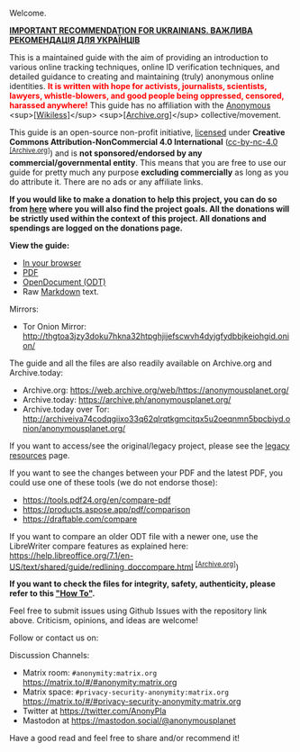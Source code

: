 Welcome.

**[IMPORTANT RECOMMENDATION FOR UKRAINIANS. ВАЖЛИВА РЕКОМЕНДАЦІЯ ДЛЯ УКРАЇНЦІВ](briar.html)**

This is a maintained guide with the aim of providing an introduction to various online tracking techniques, online ID verification techniques, and detailed guidance to creating and maintaining (truly) anonymous online identities. <span style="color: red">**It is written with hope for activists, journalists, scientists, lawyers, whistle-blowers, and good people being oppressed, censored, harassed anywhere!**</span> This guide has no affiliation with the [Anonymous](https://en.wikipedia.org/wiki/Anonymous_(hacker_group)) <sup>[[Wikiless]](https://wikiless.org/wiki/Anonymous_(hacker_group))</sup> <sup>[[Archive.org]](https://web.archive.org/web/https://en.wikipedia.org/wiki/Anonymous_(hacker_group))</sup> collective/movement.

This guide is an open-source non-profit initiative, [licensed](LICENSE.html) under **Creative Commons Attribution-NonCommercial 4.0 International** ([cc-by-nc-4.0](https://creativecommons.org/licenses/by-nc/4.0/) <sup>[[Archive.org]](https://web.archive.org/web/https://creativecommons.org/licenses/by-nc/4.0/)</sup>) and is **not sponsored/endorsed by any commercial/governmental entity**. This means that you are free to use our guide for pretty much any purpose **excluding commercially** as long as you do attribute it. There are no ads or any affiliate links.

**If you would like to make a donation to help this project, you can do so from [here](donations.html) where you will also find the project goals. All the donations will be strictly used within the context of this project. All donations and spendings are logged on the donations page.**

**View the guide:**
- [In your browser](guide.html)
- [PDF](export/guide.pdf)
- [OpenDocument (ODT)](export/guide.odt)
- Raw [Markdown](https://github.com/Anon-Planet/thgtoa/raw/master/guide.md) text.

Mirrors:
- Tor Onion Mirror: <http://thgtoa3jzy3doku7hkna32htpghjijefscwvh4dyjgfydbbjkeiohgid.onion/>

The guide and all the files are also readily available on Archive.org and Archive.today:

- Archive.org: <https://web.archive.org/web/https://anonymousplanet.org/>
- Archive.today: <https://archive.ph/anonymousplanet.org/>
- Archive.today over Tor: <http://archiveiya74codqgiixo33q62qlrqtkgmcitqx5u2oeqnmn5bpcbiyd.onion/anonymousplanet.org/>

If you want to access/see the original/legacy project, please see the [legacy resources](legacy.html) page.

If you want to see the changes between your PDF and the latest PDF, you could use one of these tools (we do not endorse those):

- <https://tools.pdf24.org/en/compare-pdf>
- <https://products.aspose.app/pdf/comparison>
- <https://draftable.com/compare>

If you want to compare an older ODT file with a newer one, use the LibreWriter compare features as explained here: <https://help.libreoffice.org/7.1/en-US/text/shared/guide/redlining_doccompare.html> <sup>[[Archive.org]](https://web.archive.org/wen/https://help.libreoffice.org/7.1/en-US/text/shared/guide/redlining_doccompare.html)</sup>)

**If you want to check the files for integrity, safety, authenticity, please refer to this ["How To"](verify.html).**

Feel free to submit issues using Github Issues with the repository link above. Criticism, opinions, and ideas are welcome!

Follow or contact us on:

Discussion Channels:
- Matrix room: `#anonymity:matrix.org` <https://matrix.to/#/#anonymity:matrix.org>
- Matrix space: `#privacy-security-anonymity:matrix.org` <https://matrix.to/#/#privacy-security-anonymity:matrix.org>
- Twitter at https://twitter.com/AnonyPla
- Mastodon at https://mastodon.social/@anonymousplanet

Have a good read and feel free to share and/or recommend it!
